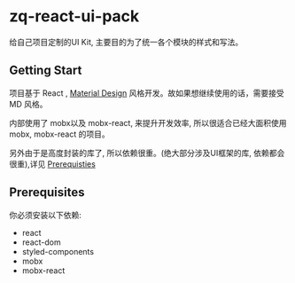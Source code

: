 # zq-react-ui-pack

给自己项目定制的UI Kit, 主要目的为了统一各个模块的样式和写法。

## Getting Start

项目基于 React , [Material Design](https://material.io/design/material-theming/) 风格开发。故如果想继续使用的话，需要接受 MD 风格。

内部使用了 mobx以及 mobx-react, 来提升开发效率, 所以很适合已经大面积使用 mobx, mobx-react 的项目。

另外由于是高度封装的库了, 所以依赖很重。(绝大部分涉及UI框架的库, 依赖都会很重),详见 [Prerequisties](#Prerequisites)

## Prerequisites

你必须安装以下依赖:

- react
- react-dom
- styled-components
- mobx
- mobx-react

<!--stackedit_data:
eyJoaXN0b3J5IjpbNDY1MDExNjE3LC0xNjY1NzU1NTMwXX0=
-->